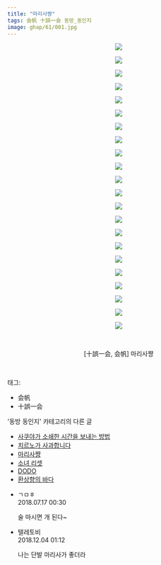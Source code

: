 ```yaml
---
title: "마리사쨩"
tags: 会帆 十誤一会 동방_동인지
image: ghap/61/001.jpg
---
```

<div class="article">
<p style="text-align: center; clear: none; float: none;"><img src="{{ site.nasurl }}/ghap/61/001.jpg"/></p>
<p style="text-align: center; clear: none; float: none;"><img src="{{ site.nasurl }}/ghap/61/002.jpg"/></p>
<p style="text-align: center; clear: none; float: none;"><img src="{{ site.nasurl }}/ghap/61/003.jpg"/></p>
<p style="text-align: center; clear: none; float: none;"><img src="{{ site.nasurl }}/ghap/61/004.jpg"/></p>
<p style="text-align: center; clear: none; float: none;"><img src="{{ site.nasurl }}/ghap/61/005.jpg"/></p>
<p style="text-align: center; clear: none; float: none;"><img src="{{ site.nasurl }}/ghap/61/006.jpg"/></p>
<p style="text-align: center; clear: none; float: none;"><img src="{{ site.nasurl }}/ghap/61/007.jpg"/></p>
<p style="text-align: center; clear: none; float: none;"><img src="{{ site.nasurl }}/ghap/61/008.jpg"/></p>
<p style="text-align: center; clear: none; float: none;"><img src="{{ site.nasurl }}/ghap/61/009.jpg"/></p>
<p style="text-align: center; clear: none; float: none;"><img src="{{ site.nasurl }}/ghap/61/010.jpg"/></p>
<p style="text-align: center; clear: none; float: none;"><img src="{{ site.nasurl }}/ghap/61/011.jpg"/></p>
<p style="text-align: center; clear: none; float: none;"><img src="{{ site.nasurl }}/ghap/61/012.jpg"/></p>
<p style="text-align: center; clear: none; float: none;"><img src="{{ site.nasurl }}/ghap/61/013.jpg"/></p>
<p style="text-align: center; clear: none; float: none;"><img src="{{ site.nasurl }}/ghap/61/014.jpg"/></p>
<p style="text-align: center; clear: none; float: none;"><img src="{{ site.nasurl }}/ghap/61/015.jpg"/></p>
<p style="text-align: center; clear: none; float: none;"><img src="{{ site.nasurl }}/ghap/61/016.jpg"/></p>
<p style="text-align: center; clear: none; float: none;"><img src="{{ site.nasurl }}/ghap/61/017.jpg"/></p>
<p style="text-align: center; clear: none; float: none;"><img src="{{ site.nasurl }}/ghap/61/018.jpg"/></p>
<p style="text-align: center; clear: none; float: none;"><img src="{{ site.nasurl }}/ghap/61/019.jpg"/></p>
<p style="text-align: center; clear: none; float: none;"><img src="{{ site.nasurl }}/ghap/61/020.jpg"/></p>
<p style="text-align: center; clear: none; float: none;"><img src="{{ site.nasurl }}/ghap/61/021.jpg"/></p>
<p style="text-align: center; clear: none; float: none;"><img src="{{ site.nasurl }}/ghap/61/022.jpg"/></p>
<p style="text-align: center; clear: none; float: none;"><br/></p>
<p style="text-align: center; clear: none; float: none;">[十誤一会, 会帆] 마리사쨩</p>
<p><br/></p>
</div><div class="tagTrail">
<p>태그: </p>
<ul>
<li>会帆</li>
<li>十誤一会</li>
</ul>
</div><div class="another">
<p>'동방 동인지' 카테고리의 다른 글</p>
<ul>
<li><a href="/2016-06-16-ghap_63">사쿠야가 소쇄한 시간을 보내는 방법</a></li>
<li><a href="/2016-06-16-ghap_62">치르노가 사과합니다</a></li>
<li><a href="/2016-06-16-ghap_61">마리사쨩</a></li>
<li><a href="/2016-06-16-ghap_60">소녀 리셋</a></li>
<li><a href="/2016-06-16-ghap_59">DODO</a></li>
<li><a href="/2016-06-16-ghap_58">환상향의 바다</a></li>
</ul>
</div><div class="cb_module cb_fluid">
<div class="cb_wrt cb_profile">
<div class="comment">
<ul>
<li class="cb_thumb_off" id="comment15288222">
<div class="cb_comment_area">
<div class="cb_info_area">
<div class="cb_section">
<span class="cb_nick_name">ㄱㅁㅎ</span>
</div>
<div class="cb_section">
<span class="cb_date">2018.07.17 00:30 </span>
</div>
</div>
<div class="cb_dsc_comment">
<p class="cb_dsc">
											술 마시면 개 된다~
										</p>
</div>
</div></li>
<li class="cb_thumb_off" id="comment15382020">
<div class="cb_comment_area">
<div class="cb_info_area">
<div class="cb_section">
<span class="cb_nick_name">텔레토비</span>
</div>
<div class="cb_section">
<span class="cb_date">2018.12.04 01:12 </span>
</div>
</div>
<div class="cb_dsc_comment">
<p class="cb_dsc">
											나는 단발 마리사가 좋더라
										</p>
</div>
</div></li>
</ul>
</div>
</div><!-- commentList close -->
</div>